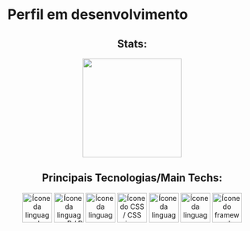 # Perfil em desenvolvimento

<section><!-- Presentation -->
<h1></h1>
  
</section>

<div align="center"> <!-- Most used languages -->
  <article>
    <h2>Stats:</h2>
    <img height="200em" src="https://github-readme-stats.vercel.app/api/top-langs/?username=HenriqueMN&layout=compact&langs_count=7&theme=catppuccin_latte"/>
  </article>
  <article style="display: inline_block" >
    <h2>Principais Tecnologias/Main Techs:</h2>
    <img alt="Ícone da linguagem Java / Java language icon" height="60" width="60" src="https://cdn.jsdelivr.net/gh/devicons/devicon@latest/icons/java/java-original.svg" />
    <img alt="Ícone da linguagem R / R language icon" height="60" width="60" src="https://cdn.jsdelivr.net/gh/devicons/devicon@latest/icons/r/r-original.svg" />
    <img alt="Ícone da linguagem HTML5 / HTML5 language icon" height="60" width="60" src="https://cdn.jsdelivr.net/gh/devicons/devicon@latest/icons/html5/html5-original.svg" />
    <img alt="Ícone do CSS / CSS icon" height="60" width="60" src="https://cdn.jsdelivr.net/gh/devicons/devicon@latest/icons/css3/css3-original.svg" />
    <img 
      alt="Ícone da linguagem JavaScript / JavaScript language icon" 
      height="60" 
      width="60" 
      src="https://cdn.jsdelivr.net/gh/devicons/devicon@latest/icons/javascript/javascript-original.svg" 
    />
    <img 
      alt="Ícone da linguagem JavaScript / JavaScript language icon" 
      height="60" 
      width="60" 
      src="https://cdn.jsdelivr.net/gh/devicons/devicon@latest/icons/typescript/typescript-original.svg" 
    />
    <img 
      alt="Ícone do framework React / React framemwork icon" 
      height="60" 
      width="60" 
      src="https://cdn.jsdelivr.net/gh/devicons/devicon@latest/icons/react/react-original.svg" 
    />

  </article>
</div>
